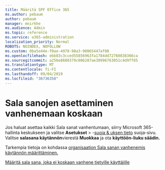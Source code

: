 ```yaml
---
title: Määritä SPF Office 365
ms.author: pebaum
author: pebaum
manager: mnirkhe
ms.audience: Admin
ms.topic: reference
ms.service: o365-administration
localization_priority: Normal
ROBOTS: NOINDEX, NOFOLLOW
ms.custom: 0ba5e44e-f0ae-4978-98a3-90065447af08
ms.openlocfilehash: ebb83c3cced55856963fa1784dd72760838366ca
ms.sourcegitcommit: a256e8680379c006287ae30996763051c4d9ff85
ms.translationtype: MT
ms.contentlocale: fi-FI
ms.lasthandoff: 09/04/2019
ms.locfileid: "36736358"
---
```

# <a name="set-passwords-to-never-expire"></a>Sala sanojen asettaminen vanhenemaan koskaan 

Jos haluat asettaa kaikki Sala sanat vanhentumaan, siirry Microsoft 365-hallinta keskukseen ja valitse **Asetukset** > -[suoja &amp; uksen tieto](https://portal.office.com/adminportal/home#/settings/security) suoja-sivu. Valitse **salasana käytännön**vierestä **Muokkaa** ja ota **käyttöön-liuku säädin.**
  
Tarkempia tietoja on kohdassa [organisaation Sala sanan vanhenemis käytännön määrittäminen.](https://docs.microsoft.com/office365/admin/manage/set-password-expiration-policy)
  
[Määritä sala sana, joka ei koskaan vanhene tietyille käyttäjille](https://docs.microsoft.com/office365/admin/add-users/set-password-to-never-expire)
  
